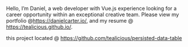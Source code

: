 Hello, I’m Daniel, a web developer with Vue.js experience looking for a career opportunity within an exceptional creative team. Please view my portfolio @https://danielcarter.io/, and my resume @ https://tealicious.github.io/.

this project located @ https://github.com/tealicious/persisted-data-table